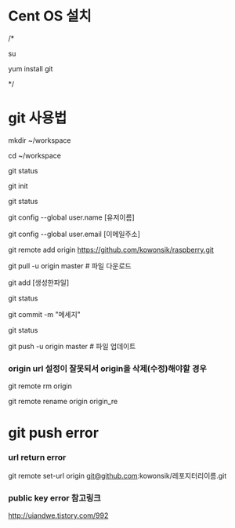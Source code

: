 # Cent OS 설치

/* 

 su

 yum install git
 
 */

# git 사용법

mkdir ~/workspace

cd ~/workspace

git status

git init

git status

git config --global user.name [유저이름]

git config --global user.email [이메일주소]

git remote add origin https://github.com/kowonsik/raspberry.git

git pull -u origin master     # 파일 다운로드

git add [생성한파일]

git status

git commit -m "메세지"

git status

git push -u origin master     # 파일 업데이트

### origin url 설정이 잘못되서 origin을 삭제(수정)해야할 경우

git remote rm origin

git remote rename origin origin_re

# git push error

### url return error

git remote set-url origin git@github.com:kowonsik/레포지터리이름.git

### public key error 참고링크

http://uiandwe.tistory.com/992
